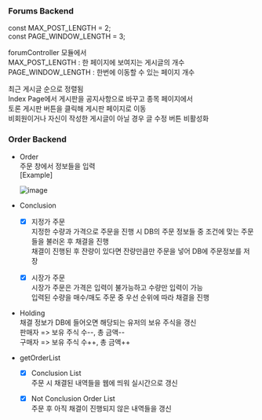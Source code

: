 ### Forums Backend  
  
const MAX_POST_LENGTH = 2;  
const PAGE_WINDOW_LENGTH = 3;  

forumController 모듈에서  
MAX_POST_LENGTH : 한 페이지에 보여지는 게시글의 개수   
PAGE_WINDOW_LENGTH : 한번에 이동할 수 있는 페이지 개수  
  
최근 게시글 순으로 정렬됨  
Index Page에서 게시판을 공지사항으로 바꾸고 종목 페이지에서  
토론 게시판 버튼을 클릭해 게시판 페이지로 이동  
비회원이거나 자신이 작성한 게시글이 아닐 경우 글 수정 버튼 비활성화   

### Order Backend  
- Order  
  주문 창에서 정보들을 입력  
  [Example]  
  
  ![image](https://user-images.githubusercontent.com/80976609/205973147-37dd4fd2-b2fd-4905-a35f-190b68cd0c6c.png)    
  
- Conclusion  
  - [x] 지정가 주문  
    지정한 수량과 가격으로 주문을 진행 시 DB의 주문 정보들 중 조건에 맞는 주문들을 불러온 후 채결을 진행  
    채결이 진행된 후 잔량이 있다면 잔량만큼만 주문을 넣어 DB에 주문정보를 저장   
  
  - [x] 시장가 주문  
    시장가 주문은 가격은 입력이 불가능하고 수량만 입력이 가능    
    입력된 수량을 매수/매도 주문 중 우선 순위에 따라 채결을 진행  
  
- Holding  
  채결 정보가 DB에 들어오면 해당되는 유저의 보유 주식을 갱신  
  판매자 => 보유 주식 수--,   총 금액--  
  구매자 => 보유 주식 수++,   총 금액++  

- getOrderList  
  - [x] Conclusion List  
    주문 시 채결된 내역들을 웹에 띄워 실시간으로 갱신  

  - [x] Not Conclusion Order List  
    주문 후 아직 채결이 진행되지 않은 내역들을 갱신  

